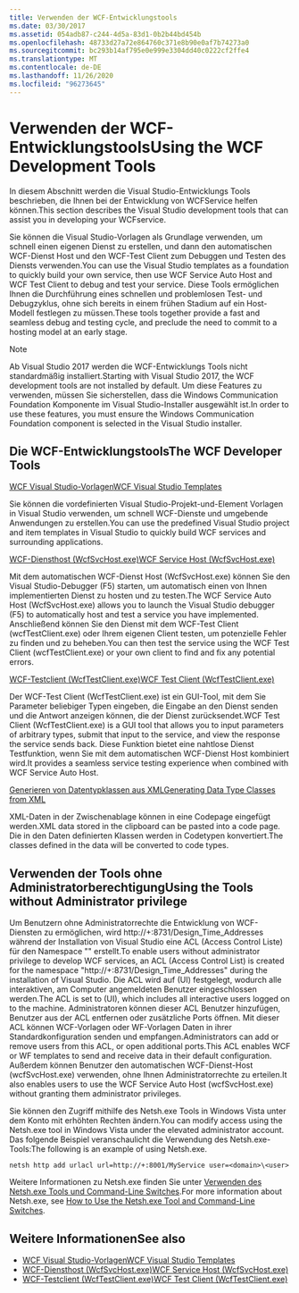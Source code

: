 ```yaml
---
title: Verwenden der WCF-Entwicklungstools
ms.date: 03/30/2017
ms.assetid: 054adb87-c244-4d5a-83d1-0b2b44bd454b
ms.openlocfilehash: 48733d27a72e864760c371e8b90e0af7b74273a0
ms.sourcegitcommit: bc293b14af795e0e999e3304dd40c0222cf2ffe4
ms.translationtype: MT
ms.contentlocale: de-DE
ms.lasthandoff: 11/26/2020
ms.locfileid: "96273645"
---
```

# <a name="using-the-wcf-development-tools"></a><span data-ttu-id="97126-102">Verwenden der WCF-Entwicklungstools</span><span class="sxs-lookup"><span data-stu-id="97126-102">Using the WCF Development Tools</span></span>

<span data-ttu-id="97126-103">In diesem Abschnitt werden die Visual Studio-Entwicklungs Tools beschrieben, die Ihnen bei der Entwicklung von WCFService helfen können.</span><span class="sxs-lookup"><span data-stu-id="97126-103">This section describes the Visual Studio development tools that can assist you in developing your WCFservice.</span></span>  
  
 <span data-ttu-id="97126-104">Sie können die Visual Studio-Vorlagen als Grundlage verwenden, um schnell einen eigenen Dienst zu erstellen, und dann den automatischen WCF-Dienst Host und den WCF-Test Client zum Debuggen und Testen des Diensts verwenden.</span><span class="sxs-lookup"><span data-stu-id="97126-104">You can use the Visual Studio templates as a foundation to quickly build your own service, then use WCF Service Auto Host and WCF Test Client to debug and test your service.</span></span> <span data-ttu-id="97126-105">Diese Tools ermöglichen Ihnen die Durchführung eines schnellen und problemlosen Test- und Debugzyklus, ohne sich bereits in einem frühen Stadium auf ein Host-Modell festlegen zu müssen.</span><span class="sxs-lookup"><span data-stu-id="97126-105">These tools together provide a fast and seamless debug and testing cycle, and preclude the need to commit to a hosting model at an early stage.</span></span>  

 > [!NOTE]
 > <span data-ttu-id="97126-106">Ab Visual Studio 2017 werden die WCF-Entwicklungs Tools nicht standardmäßig installiert.</span><span class="sxs-lookup"><span data-stu-id="97126-106">Starting with Visual Studio 2017, the WCF development tools are not installed by default.</span></span> <span data-ttu-id="97126-107">Um diese Features zu verwenden, müssen Sie sicherstellen, dass die Windows Communication Foundation Komponente im Visual Studio-Installer ausgewählt ist.</span><span class="sxs-lookup"><span data-stu-id="97126-107">In order to use these features, you must ensure the Windows Communication Foundation component is selected in the Visual Studio installer.</span></span>
  
## <a name="the-wcf-developer-tools"></a><span data-ttu-id="97126-108">Die WCF-Entwicklungstools</span><span class="sxs-lookup"><span data-stu-id="97126-108">The WCF Developer Tools</span></span>  

 [<span data-ttu-id="97126-109">WCF Visual Studio-Vorlagen</span><span class="sxs-lookup"><span data-stu-id="97126-109">WCF Visual Studio Templates</span></span>](wcf-vs-templates.md)  
  
 <span data-ttu-id="97126-110">Sie können die vordefinierten Visual Studio-Projekt-und-Element Vorlagen in Visual Studio verwenden, um schnell WCF-Dienste und umgebende Anwendungen zu erstellen.</span><span class="sxs-lookup"><span data-stu-id="97126-110">You can use the predefined Visual Studio project and item templates in Visual Studio to quickly build WCF services and surrounding applications.</span></span>  
  
 [<span data-ttu-id="97126-111">WCF-Diensthost (WcfSvcHost.exe)</span><span class="sxs-lookup"><span data-stu-id="97126-111">WCF Service Host (WcfSvcHost.exe)</span></span>](wcf-service-host-wcfsvchost-exe.md)  
  
 <span data-ttu-id="97126-112">Mit dem automatischen WCF-Dienst Host (WcfSvcHost.exe) können Sie den Visual Studio-Debugger (F5) starten, um automatisch einen von Ihnen implementierten Dienst zu hosten und zu testen.</span><span class="sxs-lookup"><span data-stu-id="97126-112">The WCF Service Auto Host (WcfSvcHost.exe) allows you to launch the Visual Studio debugger (F5) to automatically host and test a service you have implemented.</span></span> <span data-ttu-id="97126-113">Anschließend können Sie den Dienst mit dem WCF-Test Client (wcfTestClient.exe) oder Ihrem eigenen Client testen, um potenzielle Fehler zu finden und zu beheben.</span><span class="sxs-lookup"><span data-stu-id="97126-113">You can then test the service using the WCF Test Client (wcfTestClient.exe) or your own client to find and fix any potential errors.</span></span>  
  
 [<span data-ttu-id="97126-114">WCF-Testclient (WcfTestClient.exe)</span><span class="sxs-lookup"><span data-stu-id="97126-114">WCF Test Client (WcfTestClient.exe)</span></span>](wcf-test-client-wcftestclient-exe.md)  
  
 <span data-ttu-id="97126-115">Der WCF-Test Client (WcfTestClient.exe) ist ein GUI-Tool, mit dem Sie Parameter beliebiger Typen eingeben, die Eingabe an den Dienst senden und die Antwort anzeigen können, die der Dienst zurücksendet.</span><span class="sxs-lookup"><span data-stu-id="97126-115">WCF Test Client (WcfTestClient.exe) is a GUI tool that allows you to input parameters of arbitrary types, submit that input to the service, and view the response the service sends back.</span></span> <span data-ttu-id="97126-116">Diese Funktion bietet eine nahtlose Dienst Testfunktion, wenn Sie mit dem automatischen WCF-Dienst Host kombiniert wird.</span><span class="sxs-lookup"><span data-stu-id="97126-116">It provides a seamless service testing experience when combined with WCF Service Auto Host.</span></span>  
  
 [<span data-ttu-id="97126-117">Generieren von Datentypklassen aus XML</span><span class="sxs-lookup"><span data-stu-id="97126-117">Generating Data Type Classes from XML</span></span>](generating-data-type-classes-from-xml.md)  
  
 <span data-ttu-id="97126-118">XML-Daten in der Zwischenablage können in eine Codepage eingefügt werden.</span><span class="sxs-lookup"><span data-stu-id="97126-118">XML data stored in the clipboard can be pasted into a code page.</span></span> <span data-ttu-id="97126-119">Die in den Daten definierten Klassen werden in Codetypen konvertiert.</span><span class="sxs-lookup"><span data-stu-id="97126-119">The classes defined in the data will be converted to code types.</span></span>  
  
## <a name="using-the-tools-without-administrator-privilege"></a><span data-ttu-id="97126-120">Verwenden der Tools ohne Administratorberechtigung</span><span class="sxs-lookup"><span data-stu-id="97126-120">Using the Tools without Administrator privilege</span></span>  

 <span data-ttu-id="97126-121">Um Benutzern ohne Administratorrechte die Entwicklung von WCF-Diensten zu ermöglichen, wird http://+:8731/Design_Time_Addresses während der Installation von Visual Studio eine ACL (Access Control Liste) für den Namespace "" erstellt.</span><span class="sxs-lookup"><span data-stu-id="97126-121">To enable users without administrator privilege to develop WCF services, an ACL (Access Control List) is created for the namespace "http://+:8731/Design_Time_Addresses" during the installation of Visual Studio.</span></span> <span data-ttu-id="97126-122">Die ACL wird auf (UI) festgelegt, wodurch alle interaktiven, am Computer angemeldeten Benutzer eingeschlossen werden.</span><span class="sxs-lookup"><span data-stu-id="97126-122">The ACL is set to (UI), which includes all interactive users logged on to the machine.</span></span> <span data-ttu-id="97126-123">Administratoren können dieser ACL Benutzer hinzufügen, Benutzer aus der ACL entfernen oder zusätzliche Ports öffnen. Mit dieser ACL können WCF-Vorlagen oder WF-Vorlagen Daten in ihrer Standardkonfiguration senden und empfangen.</span><span class="sxs-lookup"><span data-stu-id="97126-123">Administrators can add or remove users from this ACL, or open additional ports.This ACL enables WCF or WF templates to send and receive data in their default configuration.</span></span> <span data-ttu-id="97126-124">Außerdem können Benutzer den automatischen WCF-Dienst-Host (wcfSvcHost.exe) verwenden, ohne Ihnen Administratorrechte zu erteilen.</span><span class="sxs-lookup"><span data-stu-id="97126-124">It also enables users to use the WCF Service Auto Host (wcfSvcHost.exe) without granting them administrator privileges.</span></span>  
  
 <span data-ttu-id="97126-125">Sie können den Zugriff mithilfe des Netsh.exe Tools in Windows Vista unter dem Konto mit erhöhten Rechten ändern.</span><span class="sxs-lookup"><span data-stu-id="97126-125">You can modify access using the Netsh.exe tool in Windows Vista under the elevated administrator account.</span></span> <span data-ttu-id="97126-126">Das folgende Beispiel veranschaulicht die Verwendung des Netsh.exe-Tools:</span><span class="sxs-lookup"><span data-stu-id="97126-126">The following is an example of using Netsh.exe.</span></span>  
  
```console  
netsh http add urlacl url=http://+:8001/MyService user=<domain>\<user>  
```  
  
 <span data-ttu-id="97126-127">Weitere Informationen zu Netsh.exe finden Sie unter [Verwenden des Netsh.exe Tools und Command-Line Switches](/previous-versions/tn-archive/bb490939(v=technet.10)).</span><span class="sxs-lookup"><span data-stu-id="97126-127">For more information about Netsh.exe, see [How to Use the Netsh.exe Tool and Command-Line Switches](/previous-versions/tn-archive/bb490939(v=technet.10)).</span></span>  
  
## <a name="see-also"></a><span data-ttu-id="97126-128">Weitere Informationen</span><span class="sxs-lookup"><span data-stu-id="97126-128">See also</span></span>

- [<span data-ttu-id="97126-129">WCF Visual Studio-Vorlagen</span><span class="sxs-lookup"><span data-stu-id="97126-129">WCF Visual Studio Templates</span></span>](wcf-vs-templates.md)
- [<span data-ttu-id="97126-130">WCF-Diensthost (WcfSvcHost.exe)</span><span class="sxs-lookup"><span data-stu-id="97126-130">WCF Service Host (WcfSvcHost.exe)</span></span>](wcf-service-host-wcfsvchost-exe.md)
- [<span data-ttu-id="97126-131">WCF-Testclient (WcfTestClient.exe)</span><span class="sxs-lookup"><span data-stu-id="97126-131">WCF Test Client (WcfTestClient.exe)</span></span>](wcf-test-client-wcftestclient-exe.md)
